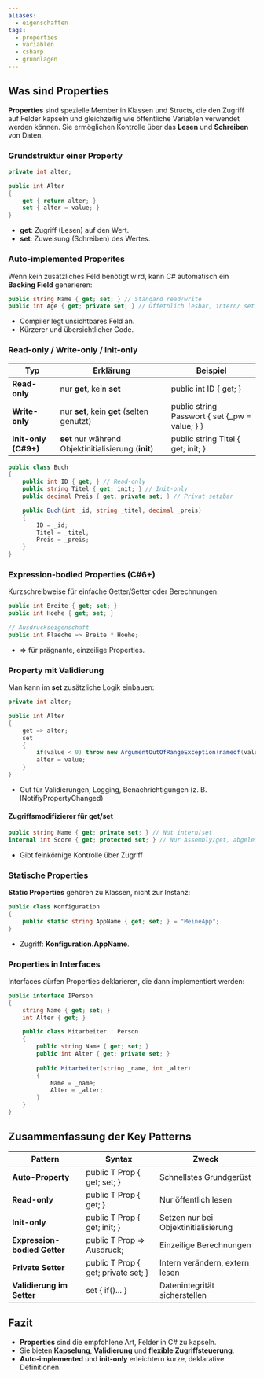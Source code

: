 ```yaml
---
aliases:
  - eigenschaften
tags:
  - properties
  - variablen
  - csharp
  - grundlagen
---
```


## Was sind Properties

**Properties** sind spezielle Member in Klassen und Structs, die den Zugriff auf Felder kapseln und gleichzeitig wie öffentliche Variablen verwendet werden können. Sie ermöglichen Kontrolle über das **Lesen** und **Schreiben** von Daten.

### Grundstruktur einer Property

```csharp
private int alter;

public int Alter
{
	get { return alter; }
	set { alter = value; }
}
```

- **get**: Zugriff (Lesen) auf den Wert.
- **set**: Zuweisung (Schreiben) des Wertes.


### Auto-implemented Properites

Wenn kein zusätzliches Feld benötigt wird, kann C# automatisch ein **Backing Field** generieren:

```csharp
public string Name { get; set; } // Standard read/write
public int Age { get; private set; } // Öffetnlich lesbar, intern/ set privat
```

- Compiler legt unsichtbares Feld an.
- Kürzerer und übersichtlicher Code.


### Read-only / Write-only / Init-only


| Typ                  | Erklärung                                            | Beispiel                                       |
| -------------------- | ---------------------------------------------------- | ---------------------------------------------- |
| **Read-only**        | nur **get**, kein **set**                            | public int ID { get; }                         |
| **Write-only**       | nur **set**, kein **get** (selten genutzt)           | public string Passwort { set {_pw = value; } } |
| **Init-only (C#9+)** | **set** nur während Objektinitialisierung (**init**) | public string Titel { get; init; }             |

```csharp
public class Buch
{
	public int ID { get; } // Read-only
	public string Titel { get; init; } // Init-only
	public decimal Preis { get; private set; } // Privat setzbar

	public Buch(int _id, string _titel, decimal _preis)
	{
		ID = _id;
		Titel = _titel;
		Preis = _preis;
	}
}
```


### Expression-bodied Properties (C#6+)

Kurzschreibweise für einfache Getter/Setter oder Berechnungen:

```csharp
public int Breite { get; set; }
public int Hoehe { get; set; }

// Ausdruckseigenschaft
public int Flaeche => Breite * Hoehe;
```

- **=>** für prägnante, einzeilige Properties.


### Property mit Validierung

Man kann im **set** zusätzliche Logik einbauen:

```csharp
private int alter;

public int Alter
{
	get => alter;
	set 
	{
		if(value < 0) throw new ArgumentOutOfRangeException(nameof(value), "Alter muss mindestens >= 0 sein");
		alter = value;
	}
}
```

- Gut für Validierungen, Logging, Benachrichtigungen (z. B. INotifiyPropertyChanged)


#### Zugriffsmodifizierer für get/set

```csharp
public string Name { get; private set; } // Nut intern/set
internal int Score { get; protected set; } // Nur Assembly/get, abgeleitet/set
```

- Gibt feinkörnige Kontrolle über Zugriff


### Statische Properties

**Static Properties** gehören zu Klassen, nicht zur Instanz:

```csharp
public class Konfiguration
{
	public static string AppName { get; set; } = "MeineApp";
}
```

- Zugriff: **Konfiguration.AppName**.


### Properties in Interfaces

Interfaces dürfen Properties deklarieren, die dann implementiert werden: 

```csharp
public interface IPerson
{
	string Name { get; set; }
	int Alter { get; }

	public class Mitarbeiter : Person
	{
		public string Name { get; set; }
		public int Alter { get; private set; }
	
		public Mitarbeiter(string _name, int _alter)
		{
			Name = _name;
			Alter = _alter;
		} 
	}
}
```



## Zusammenfassung der Key Patterns


| Pattern                      | Syntax                               | Zweck                                |
| ---------------------------- | ------------------------------------ | ------------------------------------ |
| **Auto-Property**            | public T Prop { get; set; }          | Schnellstes Grundgerüst              |
| **Read-only**                | public T Prop { get; }               | Nur öffentlich lesen                 |
| **Init-only**                | public T Prop { get; init; }         | Setzen nur bei Objektinitialisierung |
| **Expression-bodied Getter** | public T Prop => Ausdruck;           | Einzeilige Berechnungen              |
| **Private Setter**           | public T Prop {  get; private set; } | Intern verändern, extern lesen       |
| **Validierung im Setter**    | set { if()... }                      | Datenintegrität sicherstellen        |


## Fazit

- **Properties** sind die empfohlene Art, Felder in C# zu kapseln.
- Sie bieten **Kapselung**, **Validierung** und **flexible Zugriffsteuerung**.
- **Auto-implemented** und **init-only** erleichtern kurze, deklarative Definitionen.


